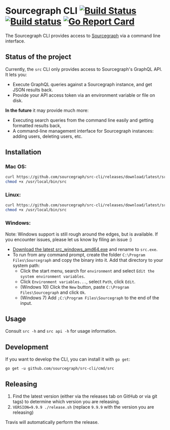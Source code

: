 # Sourcegraph CLI [![Build Status](https://travis-ci.org/sourcegraph/src-cli.svg)](https://travis-ci.org/sourcegraph/src-cli) [![Build status](https://ci.appveyor.com/api/projects/status/fwa1bkd198hyim8a?svg=true)](https://ci.appveyor.com/project/sourcegraph/src-cli) [![Go Report Card](https://goreportcard.com/badge/sourcegraph/src-cli)](https://goreportcard.com/report/sourcegraph/src-cli)

The Sourcegraph CLI provides access to [Sourcegraph](https://sourcegraph.com) via a command line interface.

## Status of the project

Currently, the `src` CLI only provides access to Sourcegraph's GraphQL API. It lets you:

- Execute GraphQL queries against a Sourcegraph instance, and get JSON results back.
- Provide your API access token via an environment variable or file on disk.

**In the future** it may provide much more:

- Executing search queries from the command line easily and getting formatted results back,
- A command-line management interface for Sourcegraph instances: adding users, deleting users, etc.

## Installation

### Mac OS:

```bash
curl https://github.com/sourcegraph/src-cli/releases/download/latest/src_darwin_amd64 -o /usr/local/bin/src
chmod +x /usr/local/bin/src
```

### Linux:

```bash
curl https://github.com/sourcegraph/src-cli/releases/download/latest/src_linux_amd64 -o /usr/local/bin/src
chmod +x /usr/local/bin/src
```

### Windows:

Note: Windows support is still rough around the edges, but is available. If you encounter issues, please let us know by filing an issue :)

- [Download the latest src_windows_amd64.exe](https://github.com/sourcegraph/src-cli/releases/download/latest/src_windows_amd64.exe) and rename to `src.exe`.
- To run from any command prompt, create the folder `C:\Program Files\Sourcegraph` and copy the binary into it. Add that directory to your system path:
  - Click the start menu, search for `environment` and select `Edit the system environment variables`.
  - Click `Environment variables...`, select `Path`, click `Edit`.
  - (Windows 10) Click the `New` button, paste `C:\Program Files\Sourcegraph` and click `Ok`.
  - (Windows 7) Add `;C:\Program Files\Sourcegraph` to the end of the input.

## Usage

Consult `src -h` and `src api -h` for usage information.

## Development

If you want to develop the CLI, you can install it with `go get`:

```
go get -u github.com/sourcegraph/src-cli/cmd/src
```

## Releasing

1. Find the latest version (either via the releases tab on GitHub or via git tags) to determine which version you are releasing.
2. `VERSION=9.9.9 ./release.sh` (replace `9.9.9` with the version you are releasing)

Travis will automatically perform the release.
